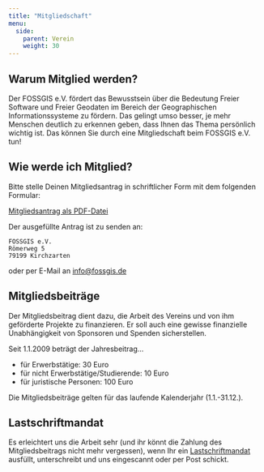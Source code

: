 ```yaml
---
title: "Mitgliedschaft"
menu:
  side:
    parent: Verein
    weight: 30
---
```


## Warum Mitglied werden?

Der FOSSGIS e.V. fördert das Bewusstsein über die Bedeutung Freier Software und
Freier Geodaten im Bereich der Geographischen Informationssysteme zu fördern.
Das gelingt umso besser, je mehr Menschen deutlich zu erkennen geben, dass
Ihnen das Thema persönlich wichtig ist. Das können Sie durch eine
Mitgliedschaft beim FOSSGIS e.V. tun!

## Wie werde ich Mitglied?

Bitte stelle Deinen Mitgliedsantrag in schriftlicher Form mit dem folgenden
Formular:

[Mitgliedsantrag als PDF-Datei](/dokumente/mitgliedsantrag_fossgis_2018.pdf)

Der ausgefüllte Antrag ist zu senden an:

    FOSSGIS e.V.
    Römerweg 5
    79199 Kirchzarten

oder per E-Mail an [info@fossgis.de](mailto:info@fossgis.de)

## Mitgliedsbeiträge

Der Mitgliedsbeitrag dient dazu, die Arbeit des Vereins und von ihm geförderte
Projekte zu finanzieren. Er soll auch eine gewisse finanzielle Unabhängigkeit
von Sponsoren und Spenden sicherstellen.

Seit 1.1.2009 beträgt der Jahresbeitrag...

* für Erwerbstätige: 30 Euro
* für nicht Erwerbstätige/Studierende: 10 Euro
* für juristische Personen: 100 Euro

Die Mitgliedsbeiträge gelten für das laufende Kalenderjahr (1.1.-31.12.).

## Lastschriftmandat

Es erleichtert uns die Arbeit sehr (und ihr könnt die Zahlung des
Mitgliedsbeitrags nicht mehr vergessen), wenn Ihr ein
[Lastschriftmandat](/verein/lsmandat.pdf) ausfüllt, unterschreibt und uns
eingescannt oder per Post schickt.


